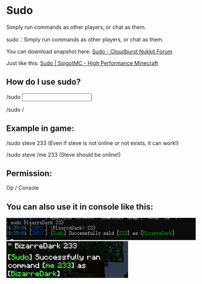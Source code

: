 # Sudo
Simply run commands as other players, or chat as them.

sudo：Simply run commands as other players, or chat as them.

You can download snapshot here: [Sudo - Cloudburst Nukkit Forum](https://cloudburstmc.org/resources/sudo.813/)

Just like this: [Sudo | SpigotMC - High Performance Minecraft](https://www.spigotmc.org/resources/sudo.13730/)

## How do I use sudo?

/sudo <player> <input>.
  
/sudo <player> /<command>

## Example in game:
  
/sudo steve 233 (Even if steve is not online or not exists, it can work!)
  
/sudo steve /me 233 (Steve should be online!)

## Permission:

Op / Console

## You can also use it in console like this:
![](pic.png)
![](pic1.png)
